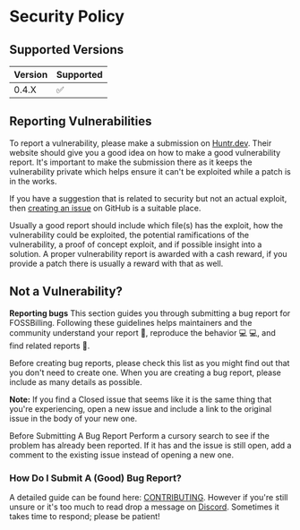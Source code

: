 # Security Policy

## Supported Versions

| Version | Supported          |
| ------- | ------------------ |
| 0.4.X   | :white_check_mark: |

## Reporting Vulnerabilities

To report a vulnerability, please make a submission on [Huntr.dev](https://huntr.dev/bounties/disclose/?target=https://github.com/FOSSBilling/FOSSBilling).
Their website should give you a good idea on how to make a good vulnerability report.
It's important to make the submission there as it keeps the vulnerability private which helps ensure it can't be exploited while a patch is in the works.

If you have a suggestion that is related to security but not an actual exploit, then [creating an issue](https://github.com/FOSSBilling/FOSSBilling/issues/new/choose) on GitHub is a suitable place.

Usually a good report should include which file(s) has the exploit, how the vulnerability could be exploited, the potential ramifications of the vulnerability, a proof of concept exploit, and if possible insight into a solution.
A proper vulnerability report is awarded with a cash reward, if you provide a patch there is usually a reward with that as well.  

## Not a Vulnerability?

**Reporting bugs**
This section guides you through submitting a bug report for FOSSBilling.
Following these guidelines helps maintainers and the community understand your report 📝, reproduce the behavior 💻 💻, and find related reports 🔎.

Before creating bug reports, please check this list as you might find out that you don't need to create one.
When you are creating a bug report, please include as many details as possible.

**Note:** If you find a Closed issue that seems like it is the same thing that you're experiencing, open a new issue and include a link to the original issue in the body of your new one.

Before Submitting A Bug Report
Perform a cursory search to see if the problem has already been reported. If it has and the issue is still open, add a comment to the existing issue instead of opening a new one.

### How Do I Submit A (Good) Bug Report?

A detailed guide can be found here: [CONTRIBUTING](CONTRIBUTING.md#reporting-bugs). However if you're still unsure or it's too much to read drop a message on [Discord](https://fossbilling.org/discord). Sometimes it takes time to respond; please be patient!
